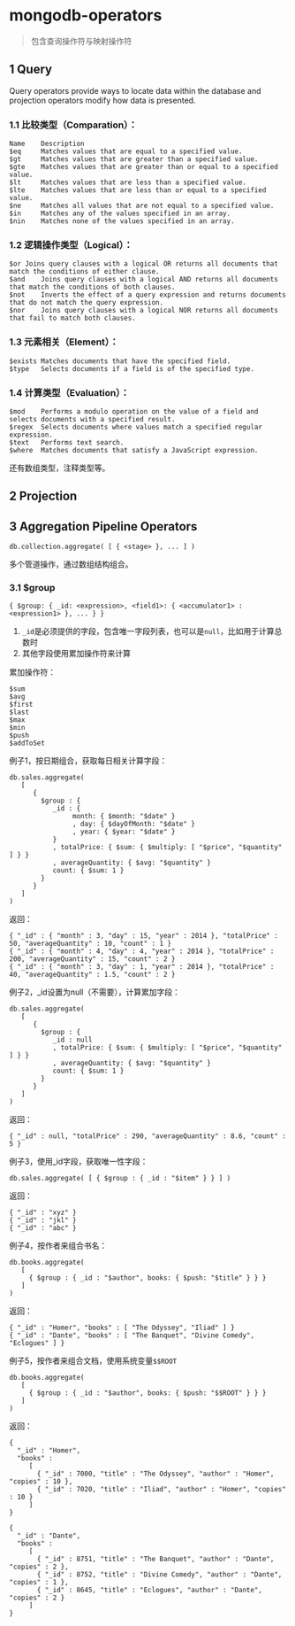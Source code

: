 # mongodb-operators 

> 包含查询操作符与映射操作符


## 1 Query

Query operators provide ways to locate data within the database and projection operators modify how data is presented.


### 1.1 比较类型（Comparation）：

    Name    Description
    $eq     Matches values that are equal to a specified value.
    $gt     Matches values that are greater than a specified value.
    $gte    Matches values that are greater than or equal to a specified value.
    $lt     Matches values that are less than a specified value.
    $lte    Matches values that are less than or equal to a specified value.
    $ne     Matches all values that are not equal to a specified value.
    $in     Matches any of the values specified in an array.
    $nin    Matches none of the values specified in an array.


### 1.2 逻辑操作类型（Logical）：

    $or Joins query clauses with a logical OR returns all documents that match the conditions of either clause.
    $and    Joins query clauses with a logical AND returns all documents that match the conditions of both clauses.
    $not    Inverts the effect of a query expression and returns documents that do not match the query expression.
    $nor    Joins query clauses with a logical NOR returns all documents that fail to match both clauses.


### 1.3 元素相关（Element）：


    $exists Matches documents that have the specified field.
    $type   Selects documents if a field is of the specified type.



### 1.4 计算类型（Evaluation）：

    $mod    Performs a modulo operation on the value of a field and selects documents with a specified result.
    $regex  Selects documents where values match a specified regular expression.
    $text   Performs text search.
    $where  Matches documents that satisfy a JavaScript expression.


还有数组类型，注释类型等。




## 2 Projection 





## 3 Aggregation Pipeline Operators

    db.collection.aggregate( [ { <stage> }, ... ] )

多个管道操作，通过数组结构组合。

### 3.1 $group

    { $group: { _id: <expression>, <field1>: { <accumulator1> : <expression1> }, ... } }

1. `_id`是必须提供的字段，包含唯一字段列表，也可以是`null`，比如用于计算总数时
2. 其他字段使用累加操作符来计算
    
累加操作符：

    $sum
    $avg
    $first
    $last
    $max
    $min
    $push
    $addToSet


例子1，按日期组合，获取每日相关计算字段：

    db.sales.aggregate(
       [
          {
            $group : {
               _id : { 
                    month: { $month: "$date" }
                    , day: { $dayOfMonth: "$date" }
                    , year: { $year: "$date" } 
               }
               , totalPrice: { $sum: { $multiply: [ "$price", "$quantity" ] } }
               , averageQuantity: { $avg: "$quantity" }
               count: { $sum: 1 }
            }
          }
       ]
    )


返回：

    { "_id" : { "month" : 3, "day" : 15, "year" : 2014 }, "totalPrice" : 50, "averageQuantity" : 10, "count" : 1 }
    { "_id" : { "month" : 4, "day" : 4, "year" : 2014 }, "totalPrice" : 200, "averageQuantity" : 15, "count" : 2 }
    { "_id" : { "month" : 3, "day" : 1, "year" : 2014 }, "totalPrice" : 40, "averageQuantity" : 1.5, "count" : 2 }


例子2，_id设置为null（不需要），计算累加字段：

    db.sales.aggregate(
       [
          {
            $group : {
               _id : null 
               , totalPrice: { $sum: { $multiply: [ "$price", "$quantity" ] } }
               , averageQuantity: { $avg: "$quantity" }
               count: { $sum: 1 }
            }
          }
       ]
    )

返回：

    { "_id" : null, "totalPrice" : 290, "averageQuantity" : 8.6, "count" : 5 } 
    

例子3，使用_id字段，获取唯一性字段：

    db.sales.aggregate( [ { $group : { _id : "$item" } } ] )

返回：

    { "_id" : "xyz" }
    { "_id" : "jkl" }
    { "_id" : "abc" }



例子4，按作者来组合书名：

    db.books.aggregate(
       [
         { $group : { _id : "$author", books: { $push: "$title" } } }
       ]
    )

返回：

    { "_id" : "Homer", "books" : [ "The Odyssey", "Iliad" ] }
    { "_id" : "Dante", "books" : [ "The Banquet", "Divine Comedy", "Eclogues" ] }    


例子5，按作者来组合文档，使用系统变量`$$ROOT`

    db.books.aggregate(
       [
         { $group : { _id : "$author", books: { $push: "$$ROOT" } } }
       ]
    )


返回：

    {
      "_id" : "Homer",
      "books" :
         [
           { "_id" : 7000, "title" : "The Odyssey", "author" : "Homer", "copies" : 10 },
           { "_id" : 7020, "title" : "Iliad", "author" : "Homer", "copies" : 10 }
         ]
    }

    {
      "_id" : "Dante",
      "books" :
         [
           { "_id" : 8751, "title" : "The Banquet", "author" : "Dante", "copies" : 2 },
           { "_id" : 8752, "title" : "Divine Comedy", "author" : "Dante", "copies" : 1 },
           { "_id" : 8645, "title" : "Eclogues", "author" : "Dante", "copies" : 2 }
         ]
    }    

















